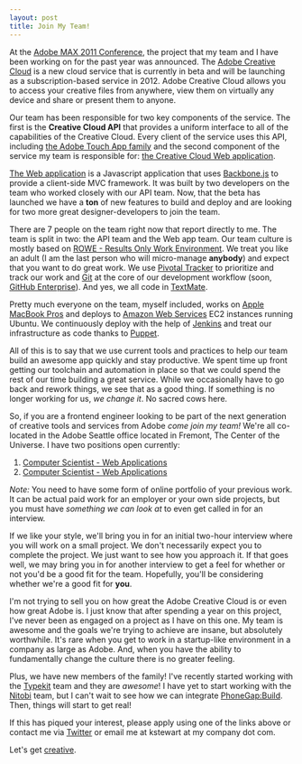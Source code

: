 ```yaml
---
layout: post
title: Join My Team!
---
```


At the [Adobe MAX 2011 Conference](http://max.adobe.com), the project that my team and I have been working on for the past year was announced. The [Adobe Creative Cloud](http://www.adobe.com/products/creativecloud.html) is a new cloud service that is currently in beta and will be launching as a subscription-based service in 2012. Adobe Creative Cloud allows you to access your creative files from anywhere, view them on virtually any device and share or present them to anyone.

Our team has been responsible for two key components of the service. The first is the **Creative Cloud API** that provides a uniform interface to all of the capabilities of the Creative Cloud. Every client of the service uses this API, including [the Adobe Touch App family](http://www.adobe.com/products/touchapps.html) and the second component of the service my team is responsible for: [the Creative Cloud Web application](https://creative.adobe.com).

[The Web application](https://creative.adobe.com) is a Javascript application that uses [Backbone.js](http://documentcloud.github.com/backbone/) to provide a client-side MVC framework. It was built by two developers on the team who worked closely with our API team. Now, that the beta has launched we have a **ton** of new features to build and deploy and are looking for two more great designer-developers to join the team.

There are 7 people on the team right now that report directly to me. The team is split in two: the API team and the Web app team. Our team culture is mostly based on [ROWE - Results Only Work Environment](http://www.gorowe.com/). We treat you like an adult (I am the last person who will micro-manage **anybody**) and expect that you want to do great work. We use [Pivotal Tracker](http://pivotaltracker.com) to prioritize and track our work and [Git](http://git-scm.com/) at the core of our development workflow (soon, [GitHub Enterprise](http://enterprise.github.com)). And yes, we all code in [TextMate](http://macromates.com).

Pretty much everyone on the team, myself included, works on [Apple MacBook Pros](http://www.apple.com/macbookpro/) and deploys to [Amazon Web Services](http://aws.amazon.com) EC2 instances running Ubuntu. We continuously deploy with the help of [Jenkins](http://jenkins-ci.org/) and treat our infrastructure as code thanks to [Puppet](http://projects.puppetlabs.com/projects/puppet). 

All of this is to say that we use current tools and practices to help our team build an awesome app quickly and stay productive. We spent time up front getting our toolchain and automation in place so that we could spend the rest of our time building a great service. While we occasionally have to go back and rework things, we see that as a good thing. If something is no longer working for us, *we change it*. No sacred cows here.

So, if you are a frontend engineer looking to be part of the next generation of creative tools and services from Adobe *come join my team!* We're all co-located in the Adobe Seattle office located in Fremont, The Center of the Universe. I have two positions open currently:

1. [Computer Scientist - Web Applications](https://adobe.taleo.net/careersection/2/jobdetail.ftl?lang=en&job=132706)
1. [Computer Scientist - Web Applications](https://adobe.taleo.net/careersection/2/jobdetail.ftl?lang=en&job=132707)

*Note:* You need to have some form of online portfolio of your previous work. It can be actual paid work for an employer or your own side projects, but you must have *something we can look at* to even get called in for an interview. 

If we like your style, we'll bring you in for an initial two-hour interview where you will work on a small project. We don't necessarily expect you to complete the project. We just want to see how you approach it. If that goes well, we may bring you in for another interview to get a feel for whether or not you'd be a good fit for the team. Hopefully, you'll be considering whether we're a good fit for **you**.

I'm not trying to sell you on how great the Adobe Creative Cloud is or even how great Adobe is. I just know that after spending a year on this project, I've never been as engaged on a project as I have on this one. My team is awesome and the goals we're trying to achieve are insane, but absolutely worthwhile. It's rare when you get to work in a startup-like environment in a company as large as Adobe. And, when you have the ability to fundamentally change the culture there is no greater feeling.

Plus, we have new members of the family! I've recently started working with the [Typekit](http://typekit.com) team and they are *awesome*! I have yet to start working with the [Nitobi](http://nitobi.com/) team, but I can't wait to see how we can integrate [PhoneGap:Build](https://build.phonegap.com/). Then, things will start to get real!

If this has piqued your interest, please apply using one of the links above or contact me via [Twitter](http://twitter.com/kstewart) or email me at kstewart at my company dot com.

Let's get [creative](https://creative.adobe.com).